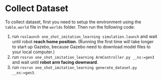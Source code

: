 # Collect Dataset

To collect dataset, first you need to setup the environment using the `table.world` file in the `worlds` folder.
Then run the following code:

1. run `roslaunch one_shot_imitation_learning simulation.launch` and wait until robot **reach home position**. (Running the first time will take longer to start up Gazebo, because Gazebo need to download model files to your local computer.)
2. run `rosrun one_shot_imitation_learning ArmController.py __ns:=gen3` and wait until **robot arm facing downward**.
3. run `rosrun one_shot_imitation_learning generate_dataset.py __ns:=gen3`.